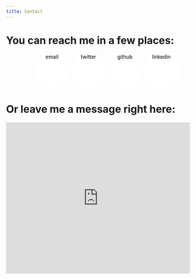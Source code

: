 ```yaml
---
title: Contact
---
```


# You can reach me in a few places:

<!-- (holy crap black/white is gross, fix itttttttt &#45; throw the blue into the mix -->
<!-- &#45;&#45; use css w/ icon SVGs to make them white? Also lookup srcset image so it loads -->
<!-- better on mobile! :) -->

<style>
.contact-list {
 text-align: center;
 width: 100%;
}
.contact-bubble {
    display: inline-block;
    width: 10vw;
    height: 10vw;
    border-radius: 50%;
    text-align: center;
    color: black;
    background-color: #2EAFAC;
    background-color: white;
    background-size:   cover;
    background-repeat: no-repeat;
    background-position: center center;
}

.contact-list > a {
    border-bottom: none;
}

#bubble-email {
    background-image: url('https://upload.wikimedia.org/wikipedia/commons/thumb/d/d8/At_Sign_Nimbus.svg/500px-At_Sign_Nimbus.svg.png');
}
#bubble-twitter {
    background-image: url('https://cdn1.iconfinder.com/data/icons/simple-icons/4096/twitter-4096-black.png');
}
#bubble-github {
    background-image: url('http://dev.bowdenweb.com/a/fonts/symbols/pictonic/svgs/github-01.svg');
}
#bubble-linkedin {
    background-image: url('https://cdn1.iconfinder.com/data/icons/simple-icons/4096/linkedin-4096-black.png');
}

#qontacto-iframe {
width: 100%;
height:414px;
border: none;
}
</style>
<ul class="contact-list">
    <a href="mailto:andrescuervor@gmail.com"><li id="bubble-email" class="contact-bubble">email</li></a>
    <a href="https://twitter.com/acwervo"><li id="bubble-twitter" class="contact-bubble">twitter</li></a>
    <a href="http://github.com/AndresCuervo/"><li id="bubble-github" class="contact-bubble">github</li></a>
    <a href="https://www.linkedin.com/in/andcuervo"><li id="bubble-linkedin" class="contact-bubble">linkedin</li></a>
</ul>

# Or leave me a message right here:

<iframe id="qontacto-iframe" src="http://www.qontacto.com/f/55b6715ea2f19c2f4a000065"
data-aem="andrescuervor@gmail.com" ></iframe>
